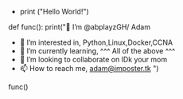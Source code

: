 - print ("Hello World!")

def func():
print("👋 I’m @abplayzGH/ Adam
- 👀 I’m interested in, Python,Linux,Docker,CCNA
- 🌱 I’m currently learning, ^^^ All of the above ^^^ 
- 💞️ I’m looking to collaborate on IDk your mom 
- 📫 How to reach me, adam@imposter.tk
")

func()

<!---
abplayzGH/abplayzGH is a ✨ special ✨ repository because its `README.md` (this file) appears on your GitHub profile.
You can click the Preview link to take a look at your changes.
--->
